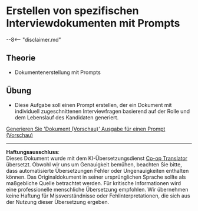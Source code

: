 <!--
CO_OP_TRANSLATOR_METADATA:
{
  "original_hash": "baabc695cc38bcfe66668df8efe2b8c2",
  "translation_date": "2025-10-17T19:27:38+00:00",
  "source_file": "docs/operative-preview/10-generate-documents/README.md",
  "language_code": "de"
}
-->
# Erstellen von spezifischen Interviewdokumenten mit Prompts

--8<-- "disclaimer.md"

## Theorie

- Dokumentenerstellung mit Prompts

## Übung

- Diese Aufgabe soll einen Prompt erstellen, der ein Dokument mit individuell zugeschnittenen Interviewfragen basierend auf der Rolle und dem Lebenslauf des Kandidaten generiert.

[Generieren Sie 'Dokument (Vorschau)' Ausgabe für einen Prompt (Vorschau)](https://learn.microsoft.com/ai-builder/generate-document-output-prompt)

---

**Haftungsausschluss**:  
Dieses Dokument wurde mit dem KI-Übersetzungsdienst [Co-op Translator](https://github.com/Azure/co-op-translator) übersetzt. Obwohl wir uns um Genauigkeit bemühen, beachten Sie bitte, dass automatisierte Übersetzungen Fehler oder Ungenauigkeiten enthalten können. Das Originaldokument in seiner ursprünglichen Sprache sollte als maßgebliche Quelle betrachtet werden. Für kritische Informationen wird eine professionelle menschliche Übersetzung empfohlen. Wir übernehmen keine Haftung für Missverständnisse oder Fehlinterpretationen, die sich aus der Nutzung dieser Übersetzung ergeben.